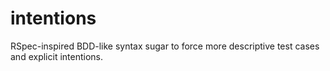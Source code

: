 # intentions
RSpec-inspired BDD-like syntax sugar to force more descriptive test cases and explicit intentions.
